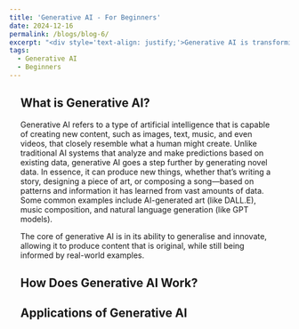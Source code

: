 ```yaml
---
title: 'Generative AI - For Beginners'
date: 2024-12-16
permalink: /blogs/blog-6/
excerpt: "<div style='text-align: justify;'>Generative AI is transforming various industries by enabling machines to create content like images, music, and text. In this blog post, we'll explore how beginners can easily start using generative AI tools without the need for complex setups or powerful hardware."
tags:
  - Generative AI
  - Beginners
---
```

<div style="margin-left: 20px; margin-right: 20px; margin-top: 20px; margin-bottom: 30px;"> 

<h2>What is Generative AI?</h2>
Generative AI refers to a type of artificial intelligence that is capable of creating new content, such as images, text, music, and even videos, that closely resemble what a human might create. Unlike traditional AI systems that analyze and make predictions based on existing data, generative AI goes a step further by generating novel data. In essence, it can produce new things, whether that’s writing a story, designing a piece of art, or composing a song—based on patterns and information it has learned from vast amounts of data. Some common examples include AI-generated art (like DALL.E), music composition, and natural language generation (like GPT models).

The core of generative AI is in its ability to generalise and innovate, allowing it to produce content that is original, while still being informed by real-world examples.


<h2>How Does Generative AI Work?</h2>

<h2>Applications of Generative AI</h2>

</div>
